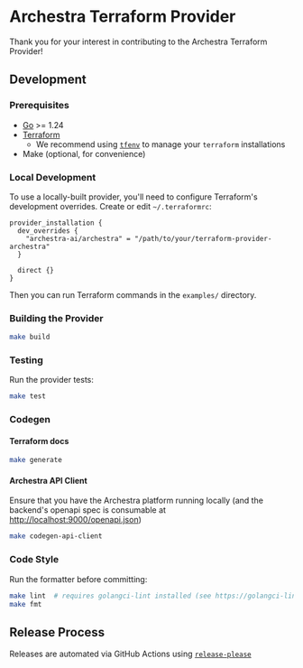 # Archestra Terraform Provider

Thank you for your interest in contributing to the Archestra Terraform Provider!

## Development

### Prerequisites

- [Go](https://golang.org/doc/install) >= 1.24
- [Terraform](https://www.terraform.io/downloads.html)
  - We recommend using [`tfenv`](https://github.com/tfutils/tfenv) to manage your `terraform` installations
- Make (optional, for convenience)

### Local Development

To use a locally-built provider, you'll need to configure Terraform's development overrides. Create or edit `~/.terraformrc`:

```hcl
provider_installation {
  dev_overrides {
    "archestra-ai/archestra" = "/path/to/your/terraform-provider-archestra"
  }

  direct {}
}
```

Then you can run Terraform commands in the `examples/` directory.

### Building the Provider

```bash
make build
```

### Testing

Run the provider tests:

```bash
make test
```

### Codegen

#### Terraform docs

```bash
make generate
```

#### Archestra API Client

Ensure that you have the Archestra platform running locally (and the backend's openapi spec is consumable at <http://localhost:9000/openapi.json>)

```bash
make codegen-api-client
```

### Code Style

Run the formatter before committing:

```bash
make lint  # requires golangci-lint installed (see https://golangci-lint.run/docs/welcome/install/)
make fmt
```

## Release Process

Releases are automated via GitHub Actions using [`release-please`](https://github.com/googleapis/release-please)
